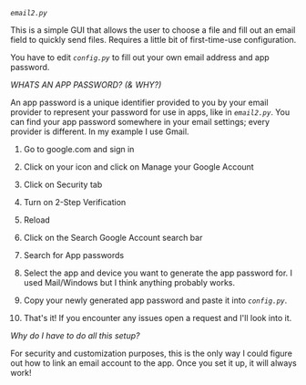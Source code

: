 *```email2.py```*

This is a simple GUI that allows the user to choose a file and fill out an email field to quickly send files. 
Requires a little bit of first-time-use configuration.

You have to edit *```config.py```* to fill out your own email address and app password.

  *WHATS AN APP PASSWORD? (& WHY?)*
  
  An app password is a unique identifier provided to you by your email provider to represent your password for use in apps, like in *```email2.py```*.
  You can find your app password somewhere in your email settings; every provider is different. In my example I use Gmail.
   
   1. Go to google.com and sign in
   
   2. Click on your icon and click on Manage your Google Account
   
   3. Click on Security tab
   
   4. Turn on 2-Step Verification
   
   5. Reload
   
   6. Click on the Search Google Account search bar
   
   7. Search for App passwords
   
   8. Select the app and device you want to generate the app password for. I used Mail/Windows but I think anything probably works.
   
   9. Copy your newly generated app password and paste it into *```config.py```*.
   
   10. That's it! If you encounter any issues open a request and I'll look into it.
   
   *Why do I have to do all this setup?*
   
   For security and customization purposes, this is the only way I could figure out how to link an email account to the app. Once you set it up, it will always work!
